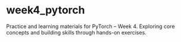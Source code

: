 # week4_pytorch
Practice and learning materials for PyTorch – Week 4. Exploring core concepts and building skills through hands-on exercises.
